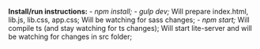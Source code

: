 **Install/run instructions:**
_- npm install;_
_- gulp dev;_
    Will prepare index.html, lib.js, lib.css, app.css;
    Will be watching for sass changes;
_- npm start;_
    Will compile ts (and stay watching for ts changes);
    Will start lite-server and will be watching for changes in src folder;
